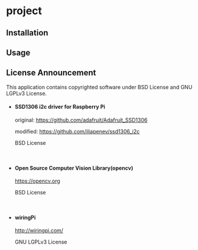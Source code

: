 # project

## Installation

## Usage

## License Announcement

This application contains copyrighted software under BSD License and GNU LGPLv3 License.


* #### SSD1306 i2c driver for Raspberry Pi

    original: https://github.com/adafruit/Adafruit_SSD1306

    modified: https://github.com/iliapenev/ssd1306_i2c

    BSD License

&nbsp;

* #### Open Source Computer Vision Library(opencv)

    https://opencv.org

    BSD License

&nbsp;

* #### wiringPi

    http://wiringpi.com/

    GNU LGPLv3 License
